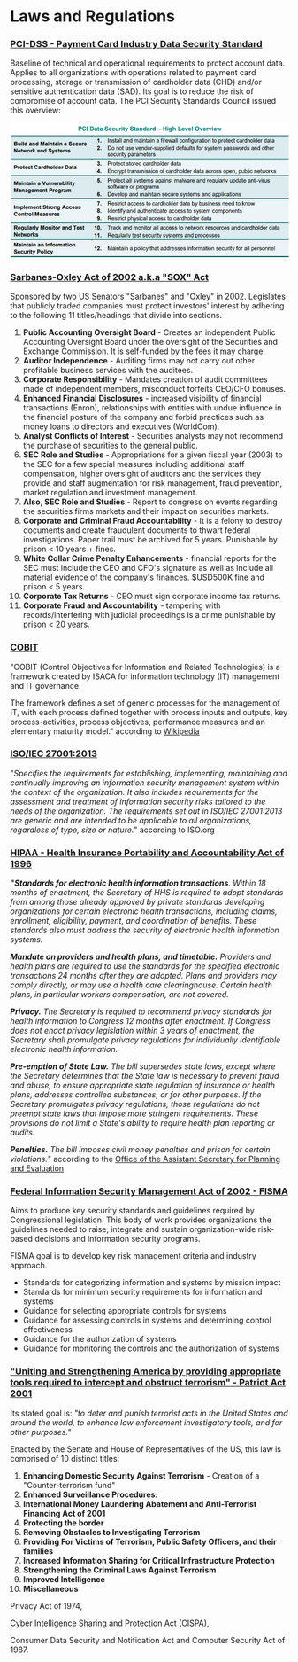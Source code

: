 # Laws and Regulations

### [PCI-DSS - Payment Card Industry Data Security Standard ](https://www.pcisecuritystandards.org/documents/PCI_DSS_v3-2-1.pdf?agreement=true&time=1596592083917)

Baseline of technical and operational requirements to protect account data. Applies to all organizations with operations related to payment  card processing, storage or transmission of cardholder data \(CHD\) and/or sensitive authentication data \(SAD\). Its goal is to reduce the risk of compromise of account data. The PCI Security Standards Council issued this overview:

![PCI DSS requirements](../../.gitbook/assets/image%20%2861%29.png)

### [Sarbanes-Oxley Act of 2002 a.k.a "SOX" Act](https://www.congress.gov/bill/107th-congress/house-bill/3763)

Sponsored by two US Senators "Sarbanes" and "Oxley" in 2002. Legislates that publicly traded companies must protect investors' interest by adhering to the following 11 titles/headings that divide into sections. 

1. **Public Accounting Oversight Board** - Creates an independent Public Accounting Oversight Board under the oversight of the Securities and Exchange Commission. It is self-funded by the fees it may charge.
2. **Auditor Independence** - Auditing firms may not carry out other profitable business services with the auditees. 
3. **Corporate Responsibility** - Mandates creation of audit committees made of independent members, misconduct forfeits CEO/CFO bonuses.
4. **Enhanced Financial Disclosures** - increased visibility of financial transactions \(Enron\), relationships with entities with undue influence in the financial posture of the company and forbid practices such as money loans to directors and executives \(WorldCom\). 
5. **Analyst Conflicts of Interest** - Securities analysts may not recommend the purchase of securities to the general public.
6. **SEC Role and Studies** - Appropriations for a given fiscal year \(2003\) to the SEC for a few special measures including additional staff compensation, higher oversight of auditors and the services they provide and staff augmentation for risk management, fraud prevention, market regulation and investment management. 
7. **Also, SEC Role and Studies** - Report to congress on events regarding the securities firms markets and their impact on securities markets.
8. **Corporate and Criminal Fraud Accountability** - It is a felony to destroy documents and create fraudulent documents to thwart federal investigations. Paper trail must be archived for 5 years. Punishable by prison &lt; 10 years + fines. 
9. **White Collar Crime Penalty Enhancements** - financial reports for the SEC must include the CEO and CFO's signature as well as include all material evidence of the company's finances. $USD500K fine and prison &lt; 5 years.
10. **Corporate Tax Returns** - CEO must sign corporate income tax returns.
11. **Corporate Fraud and Accountability** - tampering with records/interfering with judicial proceedings is a crime punishable by prison &lt; 20 years.

### [COBIT](https://www.isaca.org/resources/cobit) 

"COBIT \(Control Objectives for Information and Related Technologies\) is a framework created by ISACA for information technology \(IT\) management and IT governance.


The framework defines a set of generic processes for the management of IT, with each process defined together with process inputs and outputs, key process-activities, process objectives, performance measures and an elementary maturity model." according to [Wikipedia ](https://en.wikipedia.org/wiki/COBIT)

### [ISO/IEC 27001:2013](https://www.iso.org/standard/54534.html)

"_Specifies the requirements for establishing, implementing, maintaining and continually improving an information security management system within the context of the organization. It also includes requirements for the assessment and treatment of information security risks tailored to the needs of the organization. The requirements set out in ISO/IEC 27001:2013 are generic and are intended to be applicable to all organizations, regardless of type, size or nature._" according to ISO.org

### [HIPAA - Health Insurance Portability and Accountability Act of 1996](https://aspe.hhs.gov/report/health-insurance-portability-and-accountability-act-1996)

**"**_**Standards for electronic health information transactions**. Within 18 months of enactment, the Secretary of HHS is required to adopt standards from among those already approved by private standards developing organizations for certain electronic health transactions, including claims, enrollment, eligibility, payment, and coordination of benefits. These standards also must address the security of electronic health information systems._

_**Mandate on providers and health plans, and timetable.** Providers and health plans are required to use the standards for the specified electronic transactions 24 months after they are adopted. Plans and providers may comply directly, or may use a health care clearinghouse. Certain health plans, in particular workers compensation, are not covered._

_**Privacy.** The Secretary is required to recommend privacy standards for health information to Congress 12 months after enactment. If Congress does not enact privacy legislation within 3 years of enactment, the Secretary shall promulgate privacy regulations for individually identifiable electronic health information._

_**Pre-emption of State Law.** The bill supersedes state laws, except where the Secretary determines that the State law is necessary to prevent fraud and abuse, to ensure appropriate state regulation of insurance or health plans, addresses controlled substances, or for other purposes. If the Secretary promulgates privacy regulations, those regulations do not preempt state laws that impose more stringent requirements. These provisions do not limit a State's ability to require health plan reporting or audits._


_**Penalties.** The bill imposes civil money penalties and prison for certain violations._" according to the [Office of the Assistant Secretary for Planning and Evaluation](https://aspe.hhs.gov/)

### [Federal Information Security Management Act of 2002 - FISMA](https://www.govinfo.gov/content/pkg/PLAW-107publ347/pdf/PLAW-107publ347.pdf)

Aims to produce key security standards and guidelines required by Congressional legislation. This body of work provides organizations the guidelines needed to raise, integrate and sustain organization-wide risk-based decisions and information security programs. 

FISMA goal is to develop key risk management criteria and industry approach.

* Standards for categorizing information and systems by mission impact
* Standards for minimum security requirements for information and systems
* Guidance for selecting appropriate controls for systems
* Guidance for assessing controls in systems and determining  control effectiveness
* Guidance for the authorization of systems
* Guidance for monitoring the controls and the authorization of systems

### ["Uniting and Strengthening America by providing appropriate tools required to intercept and obstruct terrorism" - Patriot Act 2001](https://www.congress.gov/107/plaws/publ56/PLAW-107publ56.pdf)

Its stated goal is: _"to deter and punish terrorist acts in the United States and around the world, to enhance law enforcement investigatory tools, and for other purposes."_

Enacted by the Senate and House of Representatives of the US, this law is comprised of 10 distinct titles:

1. **Enhancing Domestic Security Against Terrorism** - Creation of a "Counter-terrorism fund"
2. **Enhanced Surveillance Procedures:** 
3. **International Money Laundering Abatement and Anti-Terrorist Financing Act of 2001**
4. **Protecting the border** 
5. **Removing Obstacles to Investigating Terrorism**
6. **Providing For Victims of Terrorism, Public Safety Officers, and their families**
7. **Increased Information Sharing for Critical Infrastructure Protection**
8. **Strengthening the Criminal Laws Against Terrorism**
9. **Improved Intelligence**
10. **Miscellaneous**

Privacy Act of 1974, 

Cyber Intelligence Sharing and Protection Act \(CISPA\), 

Consumer Data Security and Notification Act and Computer Security Act of 1987.

